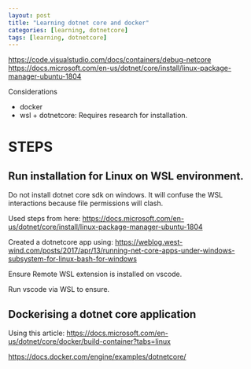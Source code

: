 ```yaml
---
layout: post
title: "Learning dotnet core and docker"
categories: [learning, dotnetcore]
tags: [learning, dotnetcore]
---
```



https://code.visualstudio.com/docs/containers/debug-netcore
https://docs.microsoft.com/en-us/dotnet/core/install/linux-package-manager-ubuntu-1804

Considerations
- docker
- wsl + dotnetcore: Requires research for installation.



# STEPS
## Run installation for Linux on WSL environment.

Do not install dotnet core sdk on windows. It will confuse the WSL interactions because file permissions will clash.

Used steps from here: https://docs.microsoft.com/en-us/dotnet/core/install/linux-package-manager-ubuntu-1804

Created a dotnetcore app using: https://weblog.west-wind.com/posts/2017/apr/13/running-net-core-apps-under-windows-subsystem-for-linux-bash-for-windows

Ensure Remote WSL extension is installed on vscode.

Run vscode via WSL to ensure.

## Dockerising a dotnet core application

Using this article: https://docs.microsoft.com/en-us/dotnet/core/docker/build-container?tabs=linux

https://docs.docker.com/engine/examples/dotnetcore/